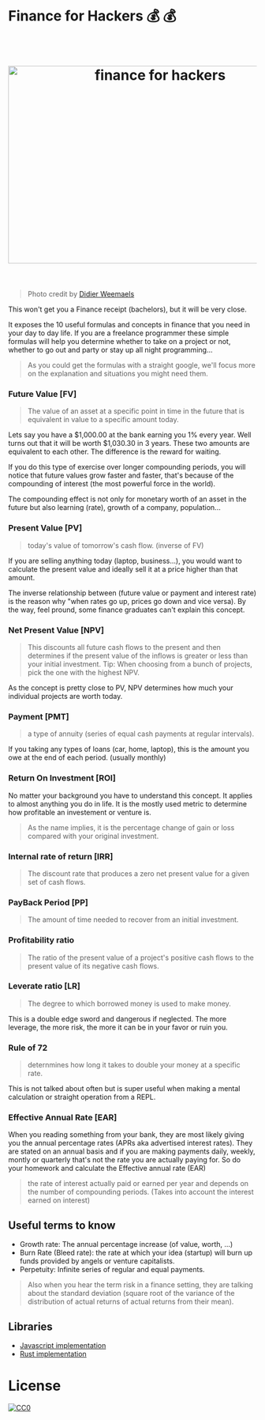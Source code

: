 # Finance for Hackers :moneybag: :moneybag:

<h1 align="center">
    <br>
    <img width="600" height="400" src="https://cdn.rawgit.com/mohamedhayibor/finance_for_hackers/master/media/logo.jpeg" alt="finance for hackers">
    <br>
    <br>
</h1>

> Photo credit by [Didier Weemaels](https://unsplash.com/@didwee)

This won't get you a Finance receipt (bachelors), but it will be very close.

It exposes the 10 useful formulas and concepts in finance that you need in your day to day life. If you are a freelance programmer these simple formulas will help you determine whether to take on a project or not, whether to go out and party or stay up all night programming...

> As you could get the formulas with a straight google, we'll focus more on the explanation and situations you might need them.

### Future Value [FV]

> The value of an asset at a specific point in time in the future that is equivalent in value to a specific amount today. 

Lets say you have a $1,000.00 at the bank earning you 1% every year. Well turns out that it will be worth $1,030.30 in 3 years. These two amounts are equivalent to each other. The difference is the reward for waiting.

If you do this type of exercise over longer compounding periods, you will notice that future values grow faster and faster, that's because of the compounding of interest (the most powerful force in the world).

The compounding effect is not only for monetary worth of an asset in the future but also learning (rate), growth of a company, population...

### Present Value [PV]

> today's value of tomorrow's cash flow. (inverse of FV)

If you are selling anything today (laptop, business...), you would want to calculate the present value and ideally sell it at a price higher than that amount.

The inverse relationship between (future value or payment and interest rate) is the reason why "when rates go up, prices go down and vice versa). By the way, feel pround, some finance graduates can't explain this concept.

### Net Present Value [NPV]

> This discounts all future cash flows to the present and then determines if the present value of the inflows is greater or less than your initial investment. Tip: When choosing from a bunch of projects, pick the one with the highest NPV.

As the concept is pretty close to PV, NPV determines how much your individual projects are worth today.

### Payment [PMT]

> a type of annuity (series of equal cash payments at regular intervals).

If you taking any types of loans (car, home, laptop), this is the amount you owe at the end of each period. (usually monthly)

### Return On Investment [ROI]

No matter your background you have to understand this concept. It applies to almost anything you do in life. It is the mostly used metric to determine how profitable an investement or venture is.

> As the name implies, it is the percentage change of gain or loss compared with your original investment.

### Internal rate of return [IRR]

> The discount rate that produces a zero net present value for a given set of cash flows.

### PayBack Period [PP]

> The amount of time needed to recover from an initial investment.

### Profitability ratio

> The ratio of the present value of a project's positive cash flows to the present value of its negative cash flows.

### Leverate ratio [LR]

> The degree to which borrowed money is used to make money.

This is a double edge sword and dangerous if neglected. The more leverage, the more risk, the more it can be in your favor or ruin you.

### Rule of 72

> deternmines how long it takes to double your money at a specific rate.

This is not talked about often but is super useful when making a mental calculation or straight operation from a REPL.

### Effective Annual Rate [EAR]

When you reading something from your bank, they are most likely giving you the annual percentage rates (APRs aka advertised interest rates). They are stated on an annual basis and if you are making payments daily, weekly, montly or quarterly that's not the rate you are actually paying for. So do your homework and calculate the Effective annual rate (EAR)

> the rate of interest actually paid or earned per year and depends on the number of compounding periods. (Takes into account the interest earned on interest)

## Useful terms to know 

* Growth rate: The annual percentage increase (of value, worth, ...)
* Burn Rate (Bleed rate): the rate at which your idea (startup) will burn up funds provided by angels or venture capitalists.
* Perpetuity: Infinite series of regular and equal payments.

> Also when you hear the term risk in a finance setting, they are talking about the standard deviation (square root of the variance of the distribution of actual returns of actual returns from their mean).

## Libraries

* [Javascript implementation](https://github.com/essamjoubori/finance.js)
* [Rust implementation](https://github.com/mohamedhayibor/finance)

# License
[![CC0](http://mirrors.creativecommons.org/presskit/buttons/88x31/svg/cc-zero.svg)](https://creativecommons.org/publicdomain/zero/1.0/)
